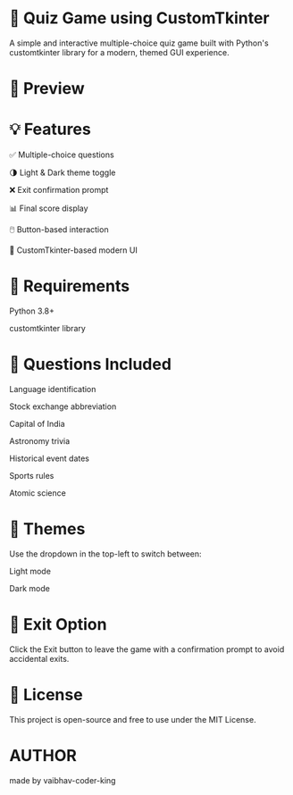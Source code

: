 # 🧠 Quiz Game using CustomTkinter

A simple and interactive multiple-choice quiz game built with Python's customtkinter library for a modern, themed GUI experience.

# 📸 Preview


# 💡 Features

✅ Multiple-choice questions

🌗 Light & Dark theme toggle

❌ Exit confirmation prompt

📊 Final score display

🖱️ Button-based interaction

🎨 CustomTkinter-based modern UI

# 🔧 Requirements
Python 3.8+

customtkinter library


# 🧠 Questions Included
Language identification

Stock exchange abbreviation

Capital of India

Astronomy trivia

Historical event dates

Sports rules

Atomic science

# 🌙 Themes
Use the dropdown in the top-left to switch between:

Light mode

Dark mode

# 🛑 Exit Option
Click the Exit button to leave the game with a confirmation prompt to avoid accidental exits.

# 📄 License
This project is open-source and free to use under the MIT License.

# AUTHOR 
made by vaibhav-coder-king
